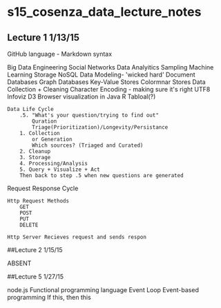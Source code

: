# s15_cosenza_data_lecture_notes

## Lecture 1 1/13/15

<p>GitHub language - Markdown syntax

Big Data Engineering
	Social Networks
	Data Analyitics
  	Sampling
  		Machine Learning
	Storage
		NoSQL
		Data Modeling- 'wicked hard'
		Document Databases
		Graph Databases
		Key-Value Stores
		Colormnar Stores
	Data Collection + Cleaning
		Character Encoding - making sure it's right
		UTF8
	Infoviz
		D3
			Browser visualization in Java
		R
		Tabloal(?)
	
	Data Life Cycle
		.5. "What's your question/trying to find out"
			Quration
			Triage(Prioritization)/Longevity/Persistance
		1. Collection
			or Generation
			Which sources? (Triaged and Curated)
		2. Cleanup
		3. Storage
		4. Processing/Analysis
		5. Query + Visualize + Act
		Then back to step .5 when new questions are generated

Request Response Cycle

	Http Request Methods
		GET
		POST
		PUT
		DELETE
	
	Http Server Recieves request and sends respon

##Lecture 2 1/15/15

ABSENT

##Lecture 5 1/27/15

node.js
	Functional programming language
	Event Loop
		Event-based programming
			If this, then this
		
